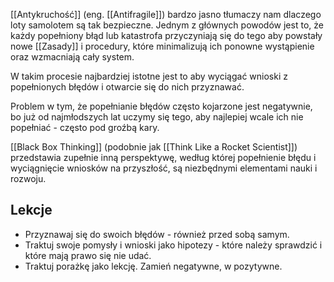 [[Antykruchość]] (eng. [[Antifragile]]) bardzo jasno tłumaczy nam dlaczego loty samolotem są tak bezpieczne. Jednym z głównych powodów jest to, że każdy popełniony błąd lub katastrofa przyczyniają się do tego aby powstały nowe [[Zasady]] i procedury, które minimalizują ich ponowne wystąpienie oraz wzmacniają cały system.

W takim procesie najbardziej istotne jest to aby wyciągać wnioski z popełnionych błędów i otwarcie się do nich przyznawać. 

Problem w tym, że popełnianie błędów często kojarzone jest negatywnie, bo już od najmłodszych lat uczymy się tego, aby najlepiej wcale ich nie popełniać - często pod groźbą kary.

[[Black Box Thinking]] (podobnie jak [[Think Like a Rocket Scientist]]) przedstawia zupełnie inną perspektywę, według której popełnienie błędu i wyciągnięcie wniosków na przyszłość, są niezbędnymi elementami nauki i rozwoju. 

## Lekcje
- Przyznawaj się do swoich błędów - również przed sobą samym.
- Traktuj swoje pomysły i wnioski jako hipotezy - które należy sprawdzić i które mają prawo się nie udać.
- Traktuj porażkę jako lekcję. Zamień negatywne, w pozytywne.
